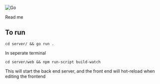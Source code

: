 ![Go](https://github.com/jak103/uno/workflows/Go/badge.svg?branch=master)


Read me

## To run 

`cd server/ && go run .`

In seperate terminal

`cd server/web && npm run-script build-watch`

This will start the back end server, and the front end will hot-reload when editing the frontend
